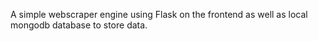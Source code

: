 A simple webscraper engine using Flask on the frontend as well as local mongodb database to store data.
